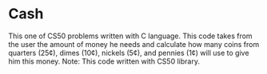 # Cash
This one of CS50 problems written with C language.
This code takes from the user the amount of money he needs
and calculate how many coins from quarters (25¢), dimes (10¢), nickels (5¢), and pennies (1¢) will use to give him this money.
Note: This code written with CS50 library.

